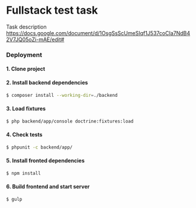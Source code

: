 Fullstack test task
===================
Task description https://docs.google.com/document/d/1OsgSsScUmeSIqf1J537coCIa7NdB42V7JQ05oZi-mAE/edit#

### Deployment

#### 1. Clone project
#### 2. Install backend dependencies
```sh
$ composer install --working-dir=./backend
```
#### 3. Load fixtures
```sh
$ php backend/app/console doctrine:fixtures:load
```
#### 4. Check tests
```sh
$ phpunit -c backend/app/
```
#### 5. Install fronted dependencies
```sh
$ npm install
```
#### 6. Build frontend and start server
```sh
$ gulp
```

